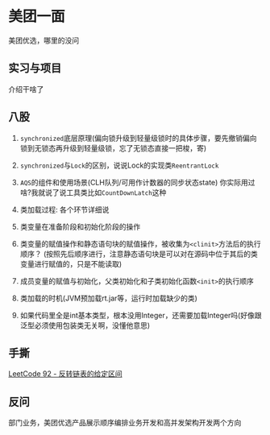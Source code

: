 # 美团一面

美团优选，哪里的没问

## 实习与项目

介绍干啥了

## 八股

1. `synchronized`底层原理(偏向锁升级到轻量级锁时的具体步骤，要先撤销偏向锁到无锁态再升级到轻量级锁，忘了无锁态直接一把梭，寄)

2. `synchronized`与`Lock`的区别，说说Lock的实现类`ReentrantLock`

3. `AQS`的组件和使用场景(CLH队列/可用作计数器的同步状态state) 你实际用过啥?我就说了说工具类比如`CountDownLatch`这种

4. 类加载过程: 各个环节详细说

5. 类变量在准备阶段和初始化阶段的操作

6. 类变量的赋值操作和静态语句块的赋值操作，被收集为`<clinit>`方法后的执行顺序？
(按照先后顺序进行，注意静态语句块是可以对在源码中位于其后的类变量进行赋值的，只是不能读取)

7. 成员变量的赋值与初始化，父类初始化和子类初始化函数`<init>`的执行顺序

8. 类加载的时机(JVM预加载rt.jar等，运行时加载缺少的类)

9. 如果代码里全是int基本类型，根本没用Integer，还需要加载Integer吗(好像跟泛型必须使用包装类无关啊，没懂他意思)

## 手撕

[LeetCode 92 - 反转链表的给定区间](https://leetcode.cn/problems/reverse-linked-list-ii)

## 反问

部门业务，美团优选产品展示顺序编排业务开发和高并发架构开发两个方向

